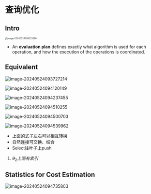 # 查询优化

## Intro

<img src="https://zzh-pic-for-self.oss-cn-hangzhou.aliyuncs.com/img/202405240932765.png" alt="image-20240524093225598" style="zoom:50%;" />

- An **evaluation plan** defines exactly what algorithm is used for each operation, and how the execution of the operations is coordinated.

## Equivalent

![image-20240524093727214](https://zzh-pic-for-self.oss-cn-hangzhou.aliyuncs.com/img/202405240937419.png)

![image-20240524094120149](https://zzh-pic-for-self.oss-cn-hangzhou.aliyuncs.com/img/202405240941413.png)

![image-20240524094237455](https://zzh-pic-for-self.oss-cn-hangzhou.aliyuncs.com/img/202405240942637.png)

![image-20240524094510255](https://zzh-pic-for-self.oss-cn-hangzhou.aliyuncs.com/img/202405240945424.png)

![image-20240524094500703](https://zzh-pic-for-self.oss-cn-hangzhou.aliyuncs.com/img/202405240945894.png)

![image-20240524094539962](https://zzh-pic-for-self.oss-cn-hangzhou.aliyuncs.com/img/202405240945146.png)

- 上面的式子左右可以相互转换
- 自然连接可交换、结合
- Select往叶子上push

1. $\theta _2上面有索引$

## **Statistics for Cost Estimation**

![image-20240524094735803](https://zzh-pic-for-self.oss-cn-hangzhou.aliyuncs.com/img/202405240947987.png)